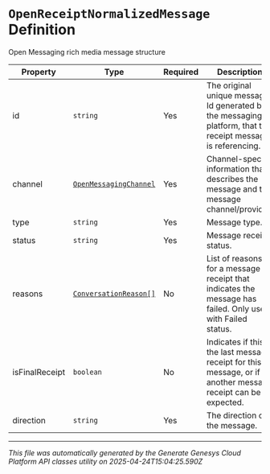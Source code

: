 # `OpenReceiptNormalizedMessage` Definition

Open Messaging rich media message structure

| Property | Type | Required | Description |
|----------|------|----------|-------------|
| id | `string` | Yes | The original unique message Id generated by the messaging platform, that this receipt message is referencing. |
| channel | [`OpenMessagingChannel`](openmessagingchannel-definition.md) | Yes | Channel-specific information that describes the message and the message channel/provider. |
| type | `string` | Yes | Message type. |
| status | `string` | Yes | Message receipt status. |
| reasons | [`ConversationReason[]`](conversationreason-definition.md) | No | List of reasons for a message receipt that indicates the message has failed. Only used with Failed status. |
| isFinalReceipt | `boolean` | No | Indicates if this is the last message receipt for this message, or if another message receipt can be expected. |
| direction | `string` | Yes | The direction of the message. |

---

*This file was automatically generated by the Generate Genesys Cloud Platform API classes utility on 2025-04-24T15:04:25.590Z*